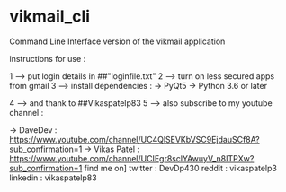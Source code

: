 # vikmail_cli
Command Line Interface version of the vikmail application

instructions for use :

1 --> put login details in ##"loginfile.txt" 2 --> turn on less secured apps from gmail 3 --> install dependencies : -> PyQt5 -> Python 3.6 or later

4 --> and thank to ##Vikaspatelp83 5 --> also subscribe to my youtube channel :

  ->  DaveDev : <a> https://www.youtube.com/channel/UC4QlSEVKbVSC9EjdauSCf8A?sub_confirmation=1 </a>
  ->  Vikas Patel : https://www.youtube.com/channel/UCIEgr8sclYAwuyV_n8ITPXw?sub_confirmation=1
find me on] twitter : DevDp430 reddit : vikaspatelp3 linkedin : vikaspatelp83
